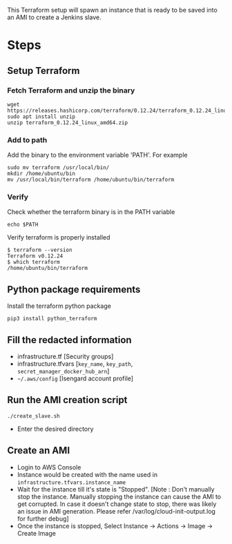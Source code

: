 <!--- Licensed to the Apache Software Foundation (ASF) under one -->
<!--- or more contributor license agreements.  See the NOTICE file -->
<!--- distributed with this work for additional information -->
<!--- regarding copyright ownership.  The ASF licenses this file -->
<!--- to you under the Apache License, Version 2.0 (the -->
<!--- "License"); you may not use this file except in compliance -->
<!--- with the License.  You may obtain a copy of the License at -->

<!---   http://www.apache.org/licenses/LICENSE-2.0 -->

<!--- Unless required by applicable law or agreed to in writing, -->
<!--- software distributed under the License is distributed on an -->
<!--- "AS IS" BASIS, WITHOUT WARRANTIES OR CONDITIONS OF ANY -->
<!--- KIND, either express or implied.  See the License for the -->
<!--- specific language governing permissions and limitations -->
<!--- under the License. -->

This Terraform setup will spawn an instance that is ready to be saved into an AMI to create a Jenkins slave.

# Steps
## Setup Terraform
### Fetch Terraform and unzip the binary

```
wget https://releases.hashicorp.com/terraform/0.12.24/terraform_0.12.24_linux_amd64.zip
sudo apt install unzip
unzip terraform_0.12.24_linux_amd64.zip
```

### Add to path
Add the binary to the environment variable 'PATH'. 
For example

```
sudo mv terraform /usr/local/bin/
mkdir /home/ubuntu/bin
mv /usr/local/bin/terraform /home/ubuntu/bin/terraform
```

### Verify 
Check whether the terraform binary is in the PATH variable

```
echo $PATH
```

Verify terraform is properly installed

```
$ terraform --version
Terraform v0.12.24
$ which terraform
/home/ubuntu/bin/terraform
```

## Python package requirements
Install the terraform python package

```
pip3 install python_terraform
```

## Fill the redacted information
- infrastructure.tf [Security groups]
- infrastructure.tfvars [`key_name`, `key_path`, `secret_manager_docker_hub_arn`]
- `~/.aws/config` [Isengard account profile]

## Run the AMI creation script

```
./create_slave.sh
```

- Enter the desired directory

## Create an AMI
- Login to AWS Console
- Instance would be created with the name used in `infrastructure.tfvars.instance_name`
- Wait for the instance till it's state is "Stopped". [Note : Don't manually stop the instance. Manually stopping the instance can cause the AMI to get corrupted. In case it doesn't change state to stop, there was likely an issue in AMI generation. Please refer /var/log/cloud-init-output.log for further debug]
- Once the instance is stopped, Select Instance -> Actions -> Image -> Create Image